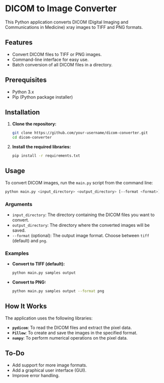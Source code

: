 # DICOM to Image Converter

This Python application converts DICOM (Digital Imaging and Communications in Medicine) xray images to TIFF and PNG formats.

## Features

- Convert DICOM files to TIFF or PNG images.
- Command-line interface for easy use.
- Batch conversion of all DICOM files in a directory.

## Prerequisites

- Python 3.x
- Pip (Python package installer)

## Installation

1. **Clone the repository:**

   ```bash
   git clone https://github.com/your-username/dicom-converter.git
   cd dicom-converter
   ```

2. **Install the required libraries:**

   ```bash
   pip install -r requirements.txt
   ```

## Usage

To convert DICOM images, run the `main.py` script from the command line:

```bash
python main.py <input_directory> <output_directory> [--format <format>]
```

### Arguments

- `input_directory`: The directory containing the DICOM files you want to convert.
- `output_directory`: The directory where the converted images will be saved.
- `--format` (optional): The output image format. Choose between `tiff` (default) and `png`.

### Examples

- **Convert to TIFF (default):**

  ```bash
  python main.py samples output
  ```

- **Convert to PNG:**

  ```bash
  python main.py samples output --format png
  ```

## How It Works

The application uses the following libraries:

- **`pydicom`**: To read the DICOM files and extract the pixel data.
- **`Pillow`**: To create and save the images in the specified format.
- **`numpy`**: To perform numerical operations on the pixel data.

## To-Do

- Add support for more image formats.
- Add a graphical user interface (GUI).
- Improve error handling.
